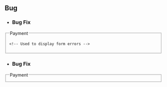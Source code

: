 ## Bug

-  ### Bug Fix
<fieldset class="px-3">
<legend class="fieldset-label small text-black px-2 w-auto">Payment</legend>
<!-- A Stripe card element will go here -->
<div class="mb-3" id="card-element"></div>

    <!-- Used to display form errors -->
<div class="mb-3 text-danger" id="card-errors" role="alert"></div>
</fieldset>

-  ### Bug Fix

<fieldset class="px-3">
<legend class="fieldset-label small text-black px-2 w-auto">Payment</legend>
<!-- A Stripe card element will go here -->
<div class="mb-3" id="card-element"></div>
<!-- Used to display form errors -->
<div class="mb-3 text-danger" id="card-errors" role="alert"></div>
<!-- Pass the client secret to the view so we can get the payment intent id -->
<input type="hidden" value="{{ client_secret }}" name="client_secret"></fieldset>